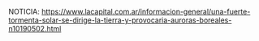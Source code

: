 NOTICIA: https://www.lacapital.com.ar/informacion-general/una-fuerte-tormenta-solar-se-dirige-la-tierra-y-provocaria-auroras-boreales-n10190502.html

